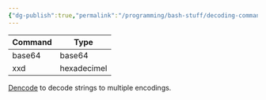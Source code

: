 ```yaml
---
{"dg-publish":true,"permalink":"/programming/bash-stuff/decoding-commands/"}
---
```



| Command |  Type |
|----------|-------|
| base64|  base64 |
| xxd  | hexadecimel |

[Dencode](https://dencode.com/en/) to decode strings to multiple encodings.